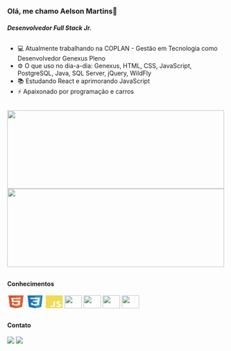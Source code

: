 ### Olá, me chamo Aelson Martins👋
##### Desenvolvedor Full Stack Jr.

##

- 💻 Atualmente trabalhando na COPLAN - Gestão em Tecnologia como Desenvolvedor Genexus Pleno
- ⚙️ O que uso no dia-a-dia: Genexus, HTML, CSS, JavaScript, PostgreSQL, Java, SQL Server, jQuery, WildFly
- 📚 Estudando React e aprimorando JavaScript
- ⚡ Apaixonado por programação e carros

##

<div style="display:inline_block">
  <a href="https://github.com/aelsonmartins">
    <img width="500em" height="180em" align="center" src="https://github-readme-stats.vercel.app/api?username=aelsonmartins&show_icons=true&theme=dark" />
    <img width="500em" height="180em" align="center" src="https://github-readme-stats.vercel.app/api/top-langs/?username=aelsonmartins&layout=compact&theme=dark" />
  </a>
</div>

##
#### Conhecimentos
<div style="display:inline_block">
  <img align="center" height="30" width="40" src="https://raw.githubusercontent.com/devicons/devicon/master/icons/html5/html5-original.svg">
  <img align="center" height="30" width="40" src="https://raw.githubusercontent.com/devicons/devicon/master/icons/css3/css3-original.svg">
  <img align="center" height="30" width="40" src="https://raw.githubusercontent.com/devicons/devicon/master/icons/javascript/javascript-plain.svg">
  <img align="center" height="30" width="40" src="https://cdn.jsdelivr.net/gh/devicons/devicon/icons/postgresql/postgresql-original.svg" />
  <img align="center" height="30" width="40" src="https://cdn.jsdelivr.net/gh/devicons/devicon/icons/nodejs/nodejs-original.svg" />
  <img align="center" height="30" width="40" src="https://cdn.jsdelivr.net/gh/devicons/devicon/icons/java/java-original.svg" />
  <img align="center" height="30" width="40" src="https://cdn.jsdelivr.net/gh/devicons/devicon/icons/figma/figma-original.svg" />
</div>
  
##
 
#### Contato
 <div style="display:inline_block">
  <a href="mailto:aelsonmartins1302@gmail.com"><img src="https://img.shields.io/badge/-Gmail-%23333?style=for-the-badge&logo=gmail&logoColor=white" target="_blank"></a>
  <a href="https://www.linkedin.com/in/aelson-martins-de-almeida-junior-97751416b" target="_blank"><img src="https://img.shields.io/badge/-LinkedIn-%230077B5?style=for-the-badge&logo=linkedin&logoColor=white" target="_blank"></a> 
</div>  

##
